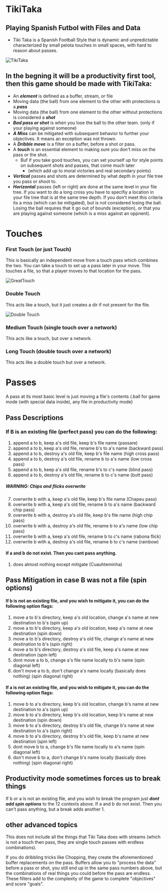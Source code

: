 # TikiTaka
## Playing Spanish Futbol with Files and Data
- Tiki Taka is a Spanish Football Style that is dynamic and unpredictable
characterized by small pelota touches in small spaces, with hard to reason about
passes.

![TikiTaka](https://media.balls.ie/uploads/2013/09/barcatikitaka.gif)

## In the begning it will be a productivity first tool, then this game should be made with TikiTaka:

- An ***element*** is defined as a buffer, stream, or file
- Moving data (the ball) from one element to the other with protections is a ***pass***
- Moving data (the ball) from one element to the other without protections is considered a ***shot***
- ***Bad pass or shot*** is when you lose the ball to the other team. (only if your playing against someone) 
- ***A Miss*** can be mitigated with subsequent behavior to further your objectives. It means an exception was not thrown.
- A ***Dribble move*** is a filter on a buffer, before a shot or pass.
- A ***touch*** is an essential element to making sure you don't miss on the pass or the shot. 
  - Buf if you take good touches, you can set yourself up for style points on subsequent shots and passes, that come much later 
    - (which add up to moral victories and real secondary points)
- ***Vertical***  passes and shots are determined by what depth in your file tree you pass or shoot to.
- ***Horizontal*** passes (left or right) are done at the same level in your file tree. If you want to do a long cross you have to specifiy a location in your file tree that is at the same tree depth.  If you don't meet this criteria its a miss (which can be mitigated), but is not considered losing the ball. Losing the ball requires that it go out of bounds (exception), or that you are playing against someone (which is a miss against an oppnent).


# Touches

### First Touch (or just Touch)
This is basically an independent move from a touch pass which combines the two. You can take a touch to set up a pass later in your move. This touches a file, so that a player moves to that location for the pass.

![GreatTouch](http://www.whoateallthepies.tv/wp-content/uploads/2012/06/1339961258914.gif)

### Double Touch 
This acts like a touch, but it just creates a dir if not present for the file.

![Double Touch](http://25.media.tumblr.com/049d3b7524f8066b328af64d06bb0bfe/tumblr_mp1qinImn11rdvztso1_500.gif)

### Medium Touch (single touch over a network)
This acts like a touch, but over a network.

### Long Touch (double touch over a network)
This acts like a double touch but over a network.

# Passes
A pass at its most basic level is just moving a file's contents (.ball for game mode (with special data inside), any file in productivity mode)

## Pass Descriptions

### If B is an existing file (perfect pass) you can do the following:

1. append a to b, keep a's old file, keep b's file name (passare)
2. append a to b, keep a's old file, rename b's to a's name (backward pass)
3. append a to b, destroy a's old file, keep b's file name (high cross pass)
4. append a to b, destroy a's old file, rename b to a's name (low cross pass)
5. append a to b, keep a's old file, rename b's to c's name (blind pass)
6. append a to b, destroy a's old file, rename b to c's name (butt pass)
##### WARNING: Chips and flicks overwrite
7. overwrite b with a, keep a's old file, keep b's file name (Chapeu pass)
8. overwrite b with a, keep a's old file, rename b to a's name (backward chip pass)
9. overwrite b with a, destroy a's old file, keep b's file name (high chip pass)
10. overwrite b with a, destroy a's old file, rename b to a's name (low chip pass)
11. overwrite b with a, keep a's old file, rename b to c's name (rabona flick)
12. overwrite b with a, destroy a's old file, rename b to c's name (rainbow)

#### If a and b do not exist. Then you cant pass anything.
1. does almost nothing except mitigate (Cuauhteminha)

## Pass Mitigation in case B was not a file (spin options)
#### If b is not an existing file, and you wish to mitigate it, you can do the following option flags:
1. move a to b's directory, keep a's old location, change a's name at new destination to b's (spin up)
2. move a to b's directory, keep a's old location, keep a's name at new destination (spin down)
3. move a to b's directory, destroy a's old file, change a's name at new destination to b's (spin right)
4. move a to b's directory, destroy a's old file,  keep a's name at new destination (spin left)
5. dont move a to b, change a's file name locally to b's name (spin diagonal left)
6. don't move a to b, don't change a's name locally (basically does nothing) (spin diagonal right)

#### If a is not an existing file, and you wish to mitigate it, you can do the following option flags:
1. move b to a's directory, keep b's old location, change b's name at new destination to a's (spin up)
2. move b to a's directory, keep b's old location, keep b's name at new destination (spin down)
3. move b to a's directory, destroy b's old file, change b's name at new destination to a's (spin right)
4. move b to a's directory, destroy b's old file,  keep b's name at new destination (spin left)
5. dont move b to a, change b's file name locally to a's name (spin diagonal left)
6. don't move b to a, don't change b's name locally (basically does nothing) (spin diagonal right)


## Productivity mode sometimes forces us to break things
If b or a is not an existing file, and you wish to break the program just ***dont add spin options*** to the 12 contexts above.
If a and b do not exist. Then you can't pass anything, but a break adds another 1.



## other advanced topics
This does not include all the things that Tiki Taka does with streams (which is not a touch then pass, they are single touch passes with endless combinations).

If you do dribbling tricks like Chopping, they create the aforementioned buffer replacements on the pass. Buffers allow you to "process the data" before a pass or shot, you still end up in the same pass numbers above, but the combinations of real things you could before the pass are endless. These filters add to the complexity of the game to complete "objectives" and score "goals".


